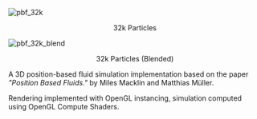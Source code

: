 ![pbf_32k](pbf_32k.gif)
<p align="center">32k Particles</p>

![pbf_32k_blend](pbf_32k_blend.gif)
<p align="center">32k Particles (Blended)</p>

A 3D position-based fluid simulation implementation based on the paper *"Position Based Fluids."* by Miles Macklin and Matthias Müller.

Rendering implemented with OpenGL instancing, simulation computed using OpenGL Compute Shaders.
